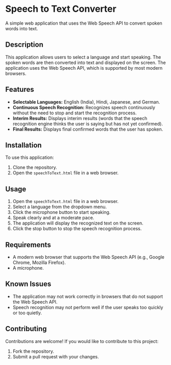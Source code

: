 # Speech to Text Converter

A simple web application that uses the Web Speech API to convert spoken words into text.

## Description
This application allows users to select a language and start speaking. The spoken words are then converted into text and displayed on the screen. The application uses the Web Speech API, which is supported by most modern browsers.

## Features
- **Selectable Languages:** English (India), Hindi, Japanese, and German.
- **Continuous Speech Recognition:** Recognizes speech continuously without the need to stop and start the recognition process.
- **Interim Results:** Displays interim results (words that the speech recognition engine thinks the user is saying but has not yet confirmed).
- **Final Results:** Displays final confirmed words that the user has spoken.

## Installation
To use this application:
1. Clone the repository.
2. Open the `speechToText.html` file in a web browser.

## Usage
1. Open the `speechToText.html` file in a web browser.
2. Select a language from the dropdown menu.
3. Click the microphone button to start speaking.
4. Speak clearly and at a moderate pace.
5. The application will display the recognized text on the screen.
6. Click the stop button to stop the speech recognition process.

## Requirements
- A modern web browser that supports the Web Speech API (e.g., Google Chrome, Mozilla Firefox).
- A microphone.

## Known Issues
- The application may not work correctly in browsers that do not support the Web Speech API.
- Speech recognition may not perform well if the user speaks too quickly or too quietly.

## Contributing
Contributions are welcome! If you would like to contribute to this project:
1. Fork the repository.
2. Submit a pull request with your changes.
